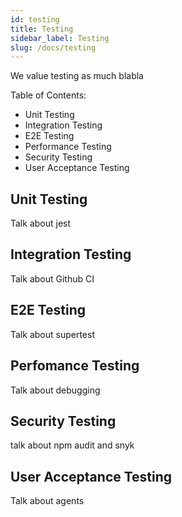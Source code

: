 ```yaml
---
id: testing 
title: Testing
sidebar_label: Testing
slug: /docs/testing
---
```


We value testing as much blabla

Table of Contents:

- Unit Testing
- Integration Testing
- E2E Testing
- Performance Testing
- Security Testing
- User Acceptance Testing

## Unit Testing

Talk about jest

## Integration Testing

Talk about Github CI

## E2E Testing

Talk about supertest

## Perfomance Testing

Talk about debugging

## Security Testing

talk about npm audit and snyk

## User Acceptance Testing

Talk about agents
